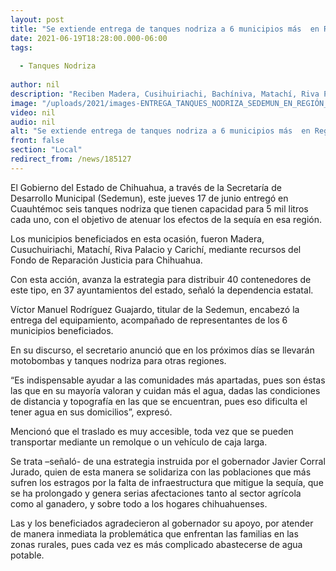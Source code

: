 ```yaml
---
layout: post
title: "Se extiende entrega de tanques nodriza a 6 municipios más  en Región Cuauhtémoc"
date: 2021-06-19T18:28:00.000-06:00
tags:
  
  - Tanques Nodriza
  
author: nil
description: "Reciben Madera, Cusihuiriachi, Bachíniva, Matachí, Riva Palacio y Carichí depósitos de agua con capacidad de 5 mil litros cada uno y su respectiva motobomba"
image: "/uploads/2021/images-ENTREGA_TANQUES_NODRIZA_SEDEMUN_EN_REGIÓN_CUAUHTÉMOC_(6).JPG"
video: nil
audio: nil
alt: "Se extiende entrega de tanques nodriza a 6 municipios más  en Región Cuauhtémoc"
front: false
section: "Local"
redirect_from: /news/185127
---
```


El Gobierno del Estado de Chihuahua, a través de la Secretaría de Desarrollo Municipal (Sedemun), este jueves 17 de junio entregó en Cuauhtémoc seis tanques nodriza que tienen capacidad para 5 mil litros cada uno, con el objetivo de atenuar los efectos de la sequía en esa región.

 

Los municipios beneficiados en esta ocasión, fueron Madera, Cusuchuiriachi, Matachí, Riva Palacio y Carichí, mediante recursos del Fondo de Reparación Justicia para Chihuahua.

 

Con esta acción, avanza la estrategia para distribuir 40 contenedores de este tipo, en 37 ayuntamientos del estado, señaló la dependencia estatal.

 

Víctor Manuel Rodríguez Guajardo, titular de la Sedemun, encabezó la entrega del equipamiento, acompañado de representantes de los 6 municipios beneficiados.

 

En su discurso, el secretario anunció que en los próximos días se llevarán motobombas y tanques nodriza para otras regiones.

 

“Es indispensable ayudar a las comunidades más apartadas, pues son éstas las que en su mayoría valoran y cuidan más el agua, dadas las condiciones de distancia y topografía en las que se encuentran, pues eso dificulta el tener agua en sus domicilios”, expresó.

 

Mencionó que el traslado es muy accesible, toda vez que se pueden transportar mediante un remolque o un vehículo de caja larga.

 

Se trata –señaló- de una estrategia instruida por el gobernador Javier Corral Jurado, quien de esta manera se solidariza con las poblaciones que más sufren los estragos por la falta de infraestructura que mitigue la sequía, que se ha prolongado y genera serias afectaciones tanto al sector agrícola como al ganadero, y sobre todo a los hogares chihuahuenses.

 

Las y los beneficiados agradecieron al gobernador su apoyo, por atender de manera inmediata la problemática que enfrentan las familias en las zonas rurales, pues cada vez es más complicado abastecerse de agua potable.